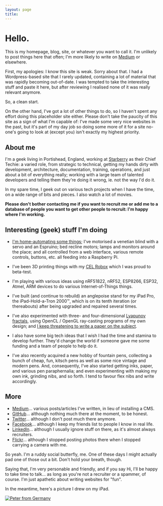 ```yaml
---
layout: page
title:
---
```


# Hello.

This is my homepage, blog, site, or whatever you want to call it.
I'm unlikely to post things here that often; I'm more likely to write on
[Medium](https://medium.com/@gid/latest) or elsewhere.

First, my apologies: I know this site is weak. Sorry about that. I had a
Wordpress-based site that I rarely updated, containing a lot of material
that was rapidly becoming out-of-date.  I was tempted to take the
interesting stuff and paste it here, but after reviewing I realised none
of it was really relevant anymore.

So, a clean start.

On the other hand, I've got a lot of other things to do, so I haven't
spent any effort doing this placeholder site either.  Please don't take
the paucity of this site as a sign of what I'm capable of: I've made some
very nice websites in the past, but it's part of my day job so doing some
more of it for a site no-one's going to look at (except you) isn't exactly
my highest priority.

## About me

I'm a geek living in Portishead, England, working at
[Starberry](https://starberry.tv/) as their Chief Techie: a varied role,
from strategic to technical, getting my hands dirty with development,
architecture, documentation, training, operations, and just about a bit of
everything really; working with a large team of talented developers and
telling them they're doing it wrong, ie. not the way I'd do it.

In my spare time, I geek out on various tech projects when I have the
time, on a wide range of bits and pieces.  I also watch a lot of movies.

**Please don't bother contacting me if you want to recruit me or add me to
a database of people you want to get other people to recruit: I'm happy
where I'm working.**

## Interesting (geek) stuff I'm doing

* [I'm home-automating some things](https://medium.com/@gid/my-various-iot-hacks-275e6b4ce4dd); I've
  motorised a venetian blind with a servo and an Espruino; bed recline
  motors; lamps and monitors around the place; and all controlled from a
  web interface, various remote controls, buttons, etc.  all feeding into
  a Raspberry Pi.

* I've been 3D printing things with my [CEL Robox](http://www.cel-robox.com) which I was proud to beta-test.

* I'm playing with various ideas using nRF51822, nRF52, ESP8266, ESP32,
  Atmel, ARM devices to do various Internet-of-Things things.

* I've built (and continue to rebuild) an anglepoise stand for my iPad
  Pro, the iPad-Hold-a-Tron 2000™, which is on its tenth iteration (or
  thereabouts) after being upgraded and repaired several times.

* I've also experimented with three- and four-dimensional [Lyapunov fractals](https://www.flickr.com/photos/_gid/albums/72157627179038189),
  using OpenCL / OpenGL ray-casting programs of my own design; and [I keep threatening to write a paper on the subject](https://medium.com/@gid/exploring-lyapunov-space-b810a8bed153).

* I also have some big tech ideas that I wish I had the time and stamina
  to develop further. They'd change the world if someone gave me some
  funding and a team of people to help do it.

* I've also recently acquired a new hobby of fountain pens, collecting a
  bunch of cheap, fun, kitsch pens as well as some nice vintage and modern
  pens. And, consequently, I've also started getting inks, paper, and
  various pen paraphernalia; and even experimenting with making my own
  ink, grinding nibs, and so forth.  I tend to favour flex nibs and write
  accordingly.

## More

* [Medium](https://medium.com/@gid/latest)... various posts/articles I've written, in lieu of installing a CMS.
* [GitHub](https://github.com/tomgidden)... although nothing much there at the moment, to be honest.
* [Twitter](https://twitter.com/tomgidden)... although I don't post much there anymore.
* [Facebook](https://facebook.com/tom.gidden)... although I keep my friends list to people I know in real life.
* [LinkedIn](https://uk.linkedin.com/in/tomgidden)... although I usually ignore stuff on there, as it's almost always recruiters.
* [Flickr](http://flickr.com/_gid)... although I stopped posting photos there when I stopped carrying a camera with me.

So yeah. I'm a ruddy social butterfly, me.  One of these days I might actually pad one of those out a bit. Don't hold your breath, though.

Saying that, I'm very personable and friendly, and if you say Hi, I'll be happy to take time to talk... as long as you're not a
recruiter or a spammer, of course.  I'm just apathetic about writing websites for "fun".

In the meantime, here's a picture I drew on my iPad.

[![Peter from Germany](https://pbs.twimg.com/media/CVjFZtiWcAAf8ho.jpg)](https://medium.com/@gid/miscellaneous-drawings-6d986dee024f)
